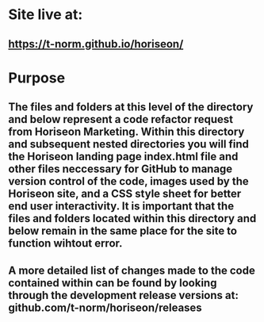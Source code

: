 # Site live at:
https://t-norm.github.io/horiseon/
--
# Purpose
The files and folders at this level of the directory and below represent a code refactor request from Horiseon Marketing.
Within this directory and subsequent nested directories you will find the Horiseon landing page index.html file and other files neccessary for GitHub to manage version control of the code, images used by the Horiseon site, and a CSS style sheet for better end user interactivity.
It is important that the files and folders located within this directory and below remain in the same place for the site to function wihtout error. 
--
A more detailed list of changes made to the code contained within can be found by looking through the development release versions at: github.com/t-norm/horiseon/releases
--
